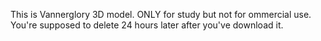This is Vannerglory 3D model.
ONLY for study but not for ommercial use.
You're supposed to delete 24 hours later after you've download it.
